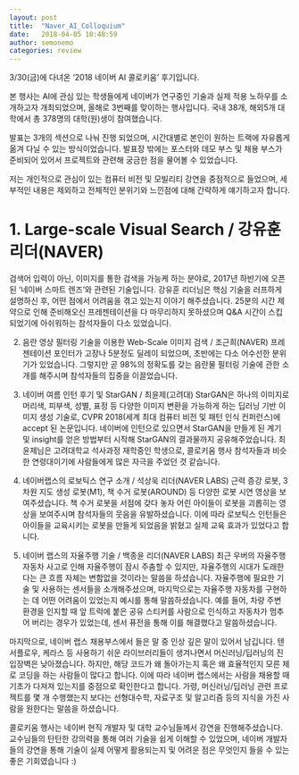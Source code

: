 ```yaml
---
layout: post
title:  "Naver_AI_Colloquium"
date:   2018-04-05 10:48:59
author: semonemo
categories: review
---
```


<p>3/30(금)에 다녀온 ‘2018 네이버 AI 콜로키움’ 후기입니다.</p>

본 행사는 AI에 관심 있는 학생들에게 네이버가 연구중인 기술과 실제 적용 노하우를 소개하고자 개최되었으며, 올해로 3번째를 맞이하는 행사입니다. 국내 38개, 해외5개 대학에서 총 378명의 대학(원)생이 참여했습니다. 

발표는 3개의 섹션으로 나눠 진행 되었으며, 시간대별로 본인이 원하는 트랙에 자유롭게 옮겨 다닐 수 있는 방식이었습니다. 발표장 밖에는 포스터와 데모 부스 및 채용 부스가 준비되어 있어서 프로젝트와 관련해 궁금한 점을 물어볼 수 있었습니다.

저는 개인적으로 관심이 있는 컴퓨터 비전 및 모빌리티 강연을 중점적으로 들었으며, 세부적인 내용은 제외하고 전체적인 분위기와 느낀점에 대해 간략하게 얘기하고자 합니다.
<h1 id="1.	Large-scale Visual Search / 강유훈 리더(NAVER)">1.	Large-scale Visual Search / 강유훈 리더(NAVER)</h1>
검색어 입력이 아닌, 이미지를 통한 검색을 가능케 하는 분야로, 2017년 하반기에 오픈된 ‘네이버 스마트 렌즈’와 관련된 기술입니다. 강유훈 리더님은 핵심 기술을 러프하게 설명하신 후, 어떤 점에서 어려움을 겪고 있는지 이야기 해주셨습니다. 25분의 시간 제약으로 인해 준비해오신 프레젠테이션을 다 마무리하지 못하셨으며 Q&A 시간이 스킵 되었기에 아쉬워하는 참석자들이 다소 있었습니다.

2.	음란 영상 필터링 기술을 이용한 Web-Scale 이미지 검색 / 조근희(NAVER)
프레젠테이션 포인터가 고장나 5분정도 딜레이 되었으며, 초반에는 다소 어수선한 분위기가 있었습니다. 그렇지만 곧 98%의 정확도를 갖는 음란물 필터링 기술에 관한 소개를 해주시며 참석자들의 집중을 이끌었습니다.

3.	네이버 여름 인턴 후기 및 StarGAN / 최윤제(고려대)
StarGAN은 하나의 이미지로 머리색, 피부색, 성별, 표정 등 다양한 이미지 변환을 가능하게 하는 딥러닝 기반 이미지 생성 기술로, CVPR 2018(세계 최대 컴퓨터 비전 및 패턴 인식 컨퍼런스)에 accept 된 논문입니다. 네이버에 인턴으로 있으면서 StarGAN을 만들게 된 계기 및 insight를 얻은 방법부터 시작해 StarGAN의 결과물까지 공유해주었습니다. 최윤제님은 고려대학교 석사과정 재학중인 학생으로, 콜로키움 행사 참석자들과 비슷한 연령대이기에 사람들에게 많은 자극을 주었던 것 같습니다.

4.	네이버랩스의 로보틱스 연구 소개 / 석상욱 리더(NAVER LABS)
근력 증강 로봇, 3차원 지도 생성 로봇(M1), 책 수거 로봇(AROUND) 등 다양한 로봇 시연 영상을 보여주셨습니다. 책 수거 로봇을 서점에 갖다 놓자 어린 아이들이 로봇을 괴롭히는 영상을 보여주시며 참석자들의 웃음을 유발하셨습니다. 이에 따라 로보틱스 인턴들은 아이들을 교육시키는 로봇을 만들게 되었음을 밝혔고 실제 교육 효과가 있었다고 합니다.

5.	네이버 랩스의 자율주행 기술 / 백종윤 리더(NAVER LABS)
최근 우버의 자율주행 자동차 사고로 인해 자율주행이 잠시 주춤할 수 있지만, 자율주행의 시대가 도래한다는 큰 흐름 자체는 변함없을 것이라는 말씀을 하셨습니다. 자율주행에 필요한 기술 및 사용하는 센서들을 소개해주셨으며, 마지막으로는 자율주행 자동차를 구현하는 데 어떤 어려움이 있었는지 예시를 통해 말씀하셨습니다. 예를 들어, 차량 주변 환경을 인지할 때 앞 트럭에 붙은 공유 스티커를 사람으로 인식하고 자동차가 멈추어 버리는 경우가 있었는데, 센서 퓨전을 통해 이를 해결했다고 말씀하셨습니다.
 
마지막으로, 네이버 랩스 채용부스에서 들은 말 중 인상 깊은 말이 있어서 남깁니다. 텐서플로우, 케라스 등 사용하기 쉬운 라이브러리들이 생겨나면서 머신러닝/딥러닝의 진입장벽은 낮아졌습니다. 하지만, 해당 코드가 왜 돌아가는지 혹은 왜 효율적인지 모른 체로 코딩을 하는 사람들이 많다고 합니다. 이에 따라 네이버 랩스에서는 사람을 채용할 때 기초가 다져져 있는지를 중점으로 확인한다고 합니다. 가령, 머신러닝/딥러닝 관련 프로젝트를 몇 개 수행했는지 보다는 선형대수학, 자료구조 및 알고리즘 등의 지식을 가진 사람을 원한다는 말씀을 하셨습니다. 

콜로키움 행사는 네이버 현직 개발자 및 대학 교수님들께서 강연을 진행해주셨습니다. 교수님들의 탄탄한 강의력을 통해 여러 기술을 쉽게 이해할 수 있었으며, 네이버 개발자들의 강연을 통해 기술이 실제 어떻게 활용되는지 및 어려운 점은 무엇인지 들을 수 있는 좋은 기회였습니다 :)
